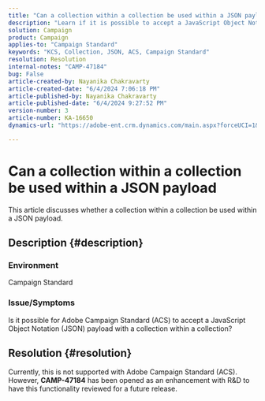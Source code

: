 ```yaml
---
title: "Can a collection within a collection be used within a JSON payload"
description: "Learn if it is possible to accept a JavaScript Object Notation payload with a collection within a collection."
solution: Campaign
product: Campaign
applies-to: "Campaign Standard"
keywords: "KCS, Collection, JSON, ACS, Campaign Standard"
resolution: Resolution
internal-notes: "CAMP-47184"
bug: False
article-created-by: Nayanika Chakravarty
article-created-date: "6/4/2024 7:06:18 PM"
article-published-by: Nayanika Chakravarty
article-published-date: "6/4/2024 9:27:52 PM"
version-number: 3
article-number: KA-16650
dynamics-url: "https://adobe-ent.crm.dynamics.com/main.aspx?forceUCI=1&pagetype=entityrecord&etn=knowledgearticle&id=15cf1182-a522-ef11-840a-002248092444"

---
```

# Can a collection within a collection be used within a JSON payload


This article discusses whether a collection within a collection be used within a JSON payload.

## Description {#description}


### <b>Environment</b>

Campaign Standard

### <b>Issue/Symptoms</b>

Is it possible for Adobe Campaign Standard (ACS) to accept a JavaScript Object Notation (JSON) payload with a collection within a collection?


## Resolution {#resolution}


Currently, this is not supported with Adobe Campaign Standard (ACS). However, <b>CAMP-47184</b> has been opened as an enhancement with R&D to have this functionality reviewed for a future release.
